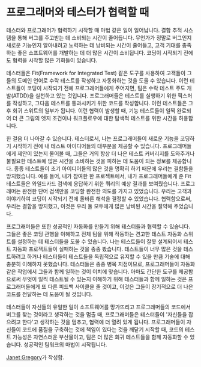 # 프로그래머와 테스터가 협력할 때

테스터와 프로그래머가 협력하기 시작할 때 마법 같은 일이 일어납니다. 결함 추적 시스템을 통해 버그를 주고받는 데 소비되는 시간이 줄어듭니다. 무언가가 정말로 버그인지 새로운 기능인지 알아내려고 노력하는 데 낭비되는 시간이 줄어들고, 고객 기대를 충족하는 좋은 소프트웨어를 개발하는 데 더 많은 시간이 소비됩니다. 코딩이 시작되기 전에도 협력을 시작할 많은 기회들이 있습니다.

테스터들은 Fit(Framework for Integrated Test) 같은 도구를 사용하여 고객들이 그들의 도메인 언어로 수락 테스트를 작성하고 자동화하는 것을 도울 수 있습니다. 이런 테스트들이 코딩이 시작되기 전에 프로그래머들에게 주어지면, 팀은 수락 테스트 주도 개발(ATDD)을 실천하고 있는 것입니다. 프로그래머들은 테스트를 실행하기 위한 픽스처를 작성하고, 그다음 테스트를 통과시키기 위한 코드를 작성합니다. 이런 테스트들은 그 후 회귀 스위트의 일부가 됩니다. 이런 협력이 발생할 때, 기능 테스트들이 일찍 완료되어 더 큰 그림의 엣지 조건이나 워크플로우에 대한 탐색적 테스트를 위한 시간을 허용합니다.

한 걸음 더 나아갈 수 있습니다. 테스터로서, 나는 프로그래머들이 새로운 기능을 코딩하기 시작하기 전에 내 테스트 아이디어들의 대부분을 제공할 수 있습니다. 프로그래머들에게 제안이 있는지 물어볼 때, 그들은 거의 항상 더 나은 테스트 커버리지를 도와주거나 불필요한 테스트에 많은 시간을 소비하는 것을 피하는 데 도움이 되는 정보를 제공합니다. 종종 테스트들이 초기 아이디어들의 많은 것을 명확히 하기 때문에 우리는 결함들을 방지했습니다. 예를 들어, 내가 참여한 한 프로젝트에서, 내가 프로그래머들에게 준 Fit 테스트들은 와일드카드 검색에 응답하기 위한 쿼리의 예상 결과를 보여줬습니다. 프로그래머는 완전한 단어 검색만을 코딩할 완전한 의도를 가지고 있었습니다. 우리는 고객과 이야기하여 코딩이 시작되기 전에 올바른 해석을 결정할 수 있었습니다. 협력함으로써, 우리는 결함을 방지했고, 이것은 우리 둘 모두에게 많은 낭비된 시간을 절약해 주었습니다.

프로그래머들은 또한 성공적인 자동화를 만들기 위해 테스터들과 협력할 수 있습니다. 그들은 좋은 코딩 관행을 이해하고 전체 팀을 위해 작동하는 견고한 테스트 자동화 스위트를 설정하는 데 테스터들을 도울 수 있습니다. 나는 테스트들이 잘못 설계되어서 테스트 자동화 프로젝트들이 실패하는 것을 종종 봤습니다. 테스트들이 너무 많은 것을 테스트하려고 하거나 테스터들이 테스트들을 독립적으로 유지할 수 있을 만큼 기술에 대해 충분히 이해하지 못했습니다. 테스터들은 종종 병목 지점이므로, 프로그래머들이 자동화 같은 작업에서 그들과 함께 일하는 것이 이치에 맞습니다. 아마도 간단한 도구를 제공함으로써 무엇이 일찍 테스트될 수 있는지 이해하기 위해 테스터들과 함께 일하는 것은 프로그래머들에게 또 다른 피드백 사이클을 줄 것이고, 이것은 그들이 장기적으로 더 나은 코드를 전달하는 데 도움이 될 것입니다.

테스터들이 자신들의 유일한 일이 소프트웨어를 망가뜨리고 프로그래머들의 코드에서 버그를 찾는 것이라고 생각하는 것을 멈출 때, 프로그래머들은 테스터들이 '자신들을 잡으려고 한다'고 생각하는 것을 멈추고, 협력에 더 열려 있게 됩니다. 프로그래머들이 자신들이 코드에 품질을 구축하는 것에 책임이 있다는 것을 깨닫기 시작할 때, 코드의 테스트 가능성은 자연스러운 부산물이고, 팀은 더 많은 회귀 테스트들을 함께 자동화할 수 있습니다. 성공적인 팀워크의 마법이 시작됩니다.

[Janet Gregory](http://programmer.97things.oreilly.com/wiki/index.php/Janet_Gregory)가 작성함.